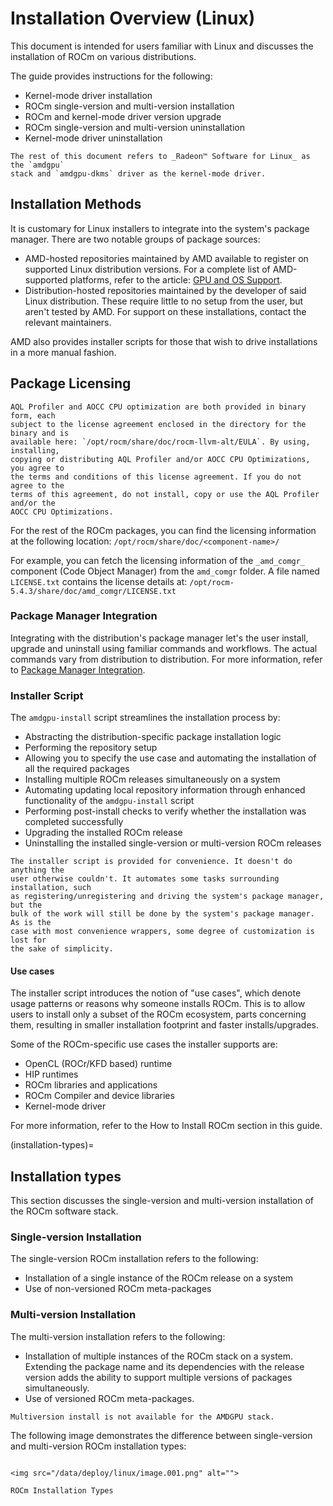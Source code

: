 # Installation Overview (Linux)

This document is intended for users familiar with Linux and discusses the
installation of ROCm on various distributions.

The guide provides instructions for the following:

- Kernel-mode driver installation
- ROCm single-version and multi-version installation
- ROCm and kernel-mode driver version upgrade
- ROCm single-version and multi-version uninstallation
- Kernel-mode driver uninstallation

```{note}
The rest of this document refers to _Radeon™ Software for Linux_ as the `amdgpu`
stack and `amdgpu-dkms` driver as the kernel-mode driver.
```

## Installation Methods

It is customary for Linux installers to integrate into the system's package
manager. There are two notable groups of package sources:

- AMD-hosted repositories maintained by AMD available to register on supported
  Linux distribution versions. For a complete list of AMD-supported platforms,
  refer to the article: [GPU and OS Support](/release/gpu_os_support).
- Distribution-hosted repositories maintained by the developer of said Linux
  distribution. These require little to no setup from the user, but aren't tested
  by AMD. For support on these installations, contact the relevant maintainers.

AMD also provides installer scripts for those that wish to drive installations
in a more manual fashion.

## Package Licensing

```{attention}
AQL Profiler and AOCC CPU optimization are both provided in binary form, each
subject to the license agreement enclosed in the directory for the binary and is
available here: `/opt/rocm/share/doc/rocm-llvm-alt/EULA`. By using, installing,
copying or distributing AQL Profiler and/or AOCC CPU Optimizations, you agree to
the terms and conditions of this license agreement. If you do not agree to the
terms of this agreement, do not install, copy or use the AQL Profiler and/or the
AOCC CPU Optimizations.
```

For the rest of the ROCm packages, you can find the licensing information at the
following location: `/opt/rocm/share/doc/<component-name>/`

For example, you can fetch the licensing information of the `_amd_comgr_`
component (Code Object Manager) from the `amd_comgr` folder. A file named
`LICENSE.txt` contains the license details at:
`/opt/rocm-5.4.3/share/doc/amd_comgr/LICENSE.txt`

### Package Manager Integration

Integrating with the distribution's package manager let's the user install,
upgrade and uninstall using familiar commands and workflows. The actual commands
vary from distribution to distribution. For more information, refer to
[Package Manager Integration](package_manager_integration).

### Installer Script

The `amdgpu-install` script streamlines the installation process by:

- Abstracting the distribution-specific package installation logic
- Performing the repository setup
- Allowing you to specify the use case and automating the installation of all
  the required packages
- Installing multiple ROCm releases simultaneously on a system
- Automating updating local repository information through enhanced
  functionality of the `amdgpu-install` script
- Performing post-install checks to verify whether the installation was
  completed successfully
- Upgrading the installed ROCm release
- Uninstalling the installed single-version or multi-version ROCm releases

```{tip}
The installer script is provided for convenience. It doesn't do anything the
user otherwise couldn't. It automates some tasks surrounding installation, such
as registering/unregistering and driving the system's package manager, but the
bulk of the work will still be done by the system's package manager. As is the
case with most convenience wrappers, some degree of customization is lost for
the sake of simplicity.
```

#### Use cases

The installer script introduces the notion of "use cases", which denote usage
patterns or reasons why someone installs ROCm. This is to allow users to install
only a subset of the ROCm ecosystem, parts concerning them, resulting in
smaller installation footprint and faster installs/upgrades.

Some of the ROCm-specific use cases the installer supports are:

- OpenCL (ROCr/KFD based) runtime
- HIP runtimes
- ROCm libraries and applications
- ROCm Compiler and device libraries
- Kernel-mode driver

For more information, refer to the How to Install ROCm section in this guide.

(installation-types)=

## Installation types

This section discusses the single-version and multi-version installation of the
ROCm software stack.

### Single-version Installation

The single-version ROCm installation refers to the following:

- Installation of a single instance of the ROCm release on a system
- Use of non-versioned ROCm meta-packages

### Multi-version Installation

The multi-version installation refers to the following:

- Installation of multiple instances of the ROCm stack on a system. Extending
  the package name and its dependencies with the release version adds the
  ability to support multiple versions of packages simultaneously.
- Use of versioned ROCm meta-packages.

```{note}
Multiversion install is not available for the AMDGPU stack.
```

The following image demonstrates the difference between single-version and
multi-version ROCm installation types:

```{figure-md} install-types

<img src="/data/deploy/linux/image.001.png" alt="">

ROCm Installation Types
```
